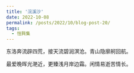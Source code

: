 ```yaml
---
title: '浣溪沙'
date: 2022-10-08
permalink: /posts/2022/10/blog-post-20/
tags:
  - 愷興集
---
```


东洛奔流辟四荒，接天流碧润溟沧。青山隐廓舸回航。

最爱晚晖光滟近，更臻浅月岸边霜。闲情易逝苦情长。


